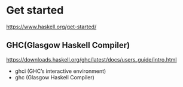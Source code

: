 # Get started

<https://www.haskell.org/get-started/>

## GHC(Glasgow Haskell Compiler)

<https://downloads.haskell.org/ghc/latest/docs/users_guide/intro.html>

- ghci (GHC’s interactive environment)
- ghc (Glasgow Haskell Compiler)
